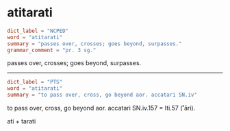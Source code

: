 # atitarati

``` toml
dict_label = "NCPED"
word = "atitarati"
summary = "passes over, crosses; goes beyond, surpasses."
grammar_comment = "pr. 3 sg."
```

passes over, crosses; goes beyond, surpasses.

--------------------

``` toml
dict_label = "PTS"
word = "atitarati"
summary = "to pass over, cross, go beyond aor. accatari SN.iv"
```

to pass over, cross, go beyond aor. accatari SN.iv.157 = Iti.57 (˚āri).

ati \+ tarati

